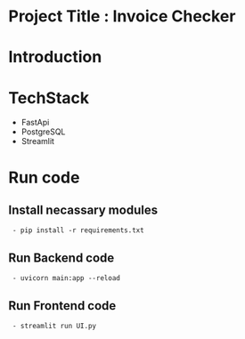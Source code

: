 # Project Title : Invoice Checker 

# Introduction 
  

# TechStack 
  - FastApi
  - PostgreSQL
  - Streamlit



# Run code 
  ## Install necassary modules 
     - pip install -r requirements.txt
  ## Run Backend code 
     - uvicorn main:app --reload
  ## Run Frontend code
     - streamlit run UI.py
     

